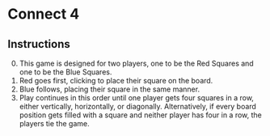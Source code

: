 # Connect 4

## Instructions

0. This game is designed for two players, one to be the Red Squares and one to be the Blue Squares.
1. Red goes first, clicking to place their square on the board.
2. Blue follows, placing their square in the same manner.
3. Play continues in this order until one player gets four squares in a row, either vertically, horizontally, or diagonally. Alternatively, if every board position gets filled with a square and neither player has four in a row, the players tie the game. 